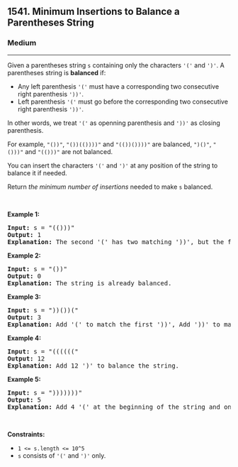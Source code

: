 <h2>1541. Minimum Insertions to Balance a Parentheses String</h2><h3>Medium</h3><hr><div><p>Given a parentheses string <code>s</code> containing only the characters <code>'('</code> and <code>')'</code>. A parentheses string is <strong>balanced</strong> if:</p>

<ul>
	<li>Any left parenthesis&nbsp;<code>'('</code>&nbsp;must have a corresponding two consecutive right parenthesis&nbsp;<code>'))'</code>.</li>
	<li>Left parenthesis&nbsp;<code>'('</code>&nbsp;must go before the corresponding two&nbsp;consecutive right parenthesis&nbsp;<code>'))'</code>.</li>
</ul>

<p>In other words, we treat <code>'('</code> as openning parenthesis and <code>'))'</code> as closing parenthesis.</p>

<p>For example, <code>"())"</code>, <code>"())(())))"</code> and <code>"(())())))"</code> are&nbsp;balanced, <code>")()"</code>, <code>"()))"</code> and <code>"(()))"</code> are not balanced.</p>

<p>You can insert the characters <code>'('</code> and <code>')'</code> at any position of the string to balance it if needed.</p>

<p>Return <em>the minimum number of insertions</em> needed to make <code>s</code> balanced.</p>

<p>&nbsp;</p>
<p><strong>Example 1:</strong></p>

<pre><strong>Input:</strong> s = "(()))"
<strong>Output:</strong> 1
<strong>Explanation:</strong> The second '(' has two matching '))', but the first '(' has only ')' matching. We need to to add one more ')' at the end of the string to be "(())))" which is balanced.
</pre>

<p><strong>Example 2:</strong></p>

<pre><strong>Input:</strong> s = "())"
<strong>Output:</strong> 0
<strong>Explanation:</strong> The string is already balanced.
</pre>

<p><strong>Example 3:</strong></p>

<pre><strong>Input:</strong> s = "))())("
<strong>Output:</strong> 3
<strong>Explanation:</strong> Add '(' to match the first '))', Add '))' to match the last '('.
</pre>

<p><strong>Example 4:</strong></p>

<pre><strong>Input:</strong> s = "(((((("
<strong>Output:</strong> 12
<strong>Explanation:</strong> Add 12 ')' to balance the string.
</pre>

<p><strong>Example 5:</strong></p>

<pre><strong>Input:</strong> s = ")))))))"
<strong>Output:</strong> 5
<strong>Explanation:</strong> Add 4 '(' at the beginning of the string and one ')' at the end. The string becomes "(((())))))))".
</pre>

<p>&nbsp;</p>
<p><strong>Constraints:</strong></p>

<ul>
	<li><code>1 &lt;= s.length &lt;= 10^5</code></li>
	<li><code>s</code> consists of <code>'('</code> and <code>')'</code> only.</li>
</ul>
</div>